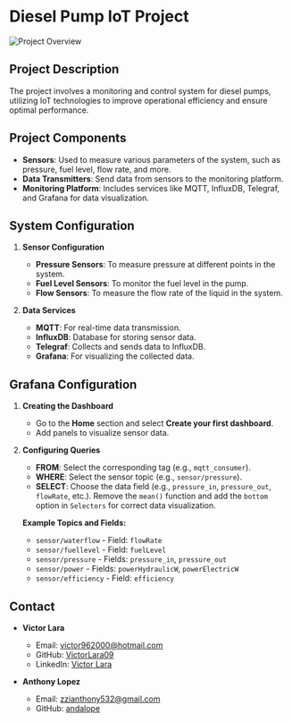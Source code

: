 # Diesel Pump IoT Project
![Project Overview](<IoT_Tesis/IoT_Bomba/Grafana/Images/FinalDashboard.jpeg>)

## Project Description

The project involves a monitoring and control system for diesel pumps, utilizing IoT technologies to improve operational efficiency and ensure optimal performance.

## Project Components

- **Sensors**: Used to measure various parameters of the system, such as pressure, fuel level, flow rate, and more.
- **Data Transmitters**: Send data from sensors to the monitoring platform.
- **Monitoring Platform**: Includes services like MQTT, InfluxDB, Telegraf, and Grafana for data visualization.

## System Configuration

1. **Sensor Configuration**
   - **Pressure Sensors**: To measure pressure at different points in the system.
   - **Fuel Level Sensors**: To monitor the fuel level in the pump.
   - **Flow Sensors**: To measure the flow rate of the liquid in the system.

2. **Data Services**
   - **MQTT**: For real-time data transmission.
   - **InfluxDB**: Database for storing sensor data.
   - **Telegraf**: Collects and sends data to InfluxDB.
   - **Grafana**: For visualizing the collected data.

## Grafana Configuration

1. **Creating the Dashboard**
   - Go to the **Home** section and select **Create your first dashboard**.
   - Add panels to visualize sensor data.

2. **Configuring Queries**
   - **FROM**: Select the corresponding tag (e.g., `mqtt_consumer`).
   - **WHERE**: Select the sensor topic (e.g., `sensor/pressure`).
   - **SELECT**: Choose the data field (e.g., `pressure_in`, `pressure_out`, `flowRate`, etc.). Remove the `mean()` function and add the `bottom` option in `Selectors` for correct data visualization.

   **Example Topics and Fields:**
   - `sensor/waterflow` - Field: `flowRate`
   - `sensor/fuellevel` - Field: `fuelLevel`
   - `sensor/pressure` - Fields: `pressure_in`, `pressure_out`
   - `sensor/power` - Fields: `powerHydraulicW`, `powerElectricW`
   - `sensor/efficiency` - Field: `efficiency`

## Contact

- **Victor Lara**
  - Email: [victor962000@hotmail.com](mailto:victor962000@hotmail.com)
  - GitHub: [VictorLara09](https://github.com/VictorLara09)
  - LinkedIn: [Victor Lara](https://www.linkedin.com/in/victor-lara0906)

- **Anthony Lopez**
  - Email: [zzianthony532@gmail.com](mailto:zzianthony532@gmail.com)
  - GitHub: [andalope](https://github.com/andalope)
